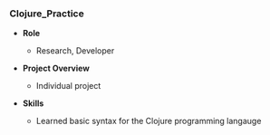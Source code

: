 ### Clojure_Practice

- **Role**
  * Research, Developer
  
- **Project Overview**
  * Individual project
  
- **Skills**
  * Learned basic syntax for the Clojure programming langauge
